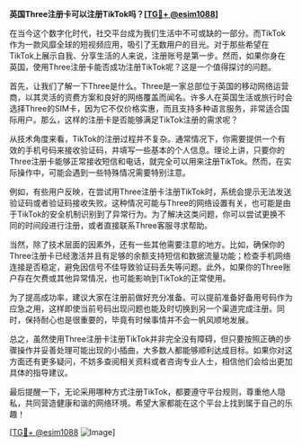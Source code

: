 **英国Three注册卡可以注册TikTok吗？[[TG💪+ @esim1088](https://t.me/s/esim1088)]**

在当今这个数字化时代，社交平台成为我们生活中不可或缺的一部分。而TikTok作为一款风靡全球的短视频应用，吸引了无数用户的目光。对于那些希望在TikTok上展示自我、分享生活的人来说，注册账号是第一步。然而，如果你身在英国，使用Three注册卡能否成功注册TikTok呢？这是一个值得探讨的问题。

首先，让我们了解一下Three是什么。Three是一家总部位于英国的移动网络运营商，以其灵活的资费方案和良好的网络覆盖而闻名。许多人在英国生活或旅行时会选择Three的SIM卡，因为它不仅价格实惠，而且支持多种语言服务，非常适合国际用户。那么，这样的注册卡是否能够满足TikTok注册的需求呢？

从技术角度来看，TikTok的注册过程并不复杂。通常情况下，你需要提供一个有效的手机号码来接收验证码，并填写一些基本的个人信息。理论上讲，只要你的Three注册卡能够正常接收短信和电话，就完全可以用来注册TikTok。然而，在实际操作中，可能会遇到一些特殊情况需要特别注意。

例如，有些用户反映，在尝试用Three注册卡注册TikTok时，系统会提示无法发送验证码或者验证码接收失败。这种情况可能与Three的网络设置有关，也可能是由于TikTok的安全机制识别到了异常行为。为了解决这类问题，你可以尝试更换不同的时间段进行注册，或者直接联系Three客服寻求帮助。

当然，除了技术层面的因素外，还有一些其他需要注意的地方。比如，确保你的Three注册卡已经激活并且有足够的余额支持短信和数据流量功能；检查手机网络连接是否稳定，避免因信号不佳导致验证码丢失等问题。此外，如果你的Three账户存在欠费或其他异常情况，也可能影响到TikTok的正常使用。

为了提高成功率，建议大家在注册前做好充分准备。可以提前准备好备用号码作为应急之用，这样即使当前号码出现问题也能及时切换到另一个渠道完成注册。同时，保持耐心也是很重要的，毕竟有时候事情并不会一帆风顺地发展。

总之，虽然使用Three注册卡注册TikTok并非完全没有障碍，但只要按照正确的步骤操作并妥善处理可能出现的小插曲，大多数人都能够顺利达成目标。如果你对这方面还有更多疑问，不妨多查阅相关资料或者咨询专业人士，相信他们会给出更加具体的指导建议。

最后提醒一下，无论采用哪种方式注册TikTok，都要遵守平台规则，尊重他人隐私，共同营造健康和谐的网络环境。希望大家都能在这个平台上找到属于自己的乐趣！

[[TG💪+ @esim1088](https://t.me/s/esim1088) ![Image](https://i.postimg.cc/4NQfJmqS/Snipaste-2025-05-13-00-14-12.png)]